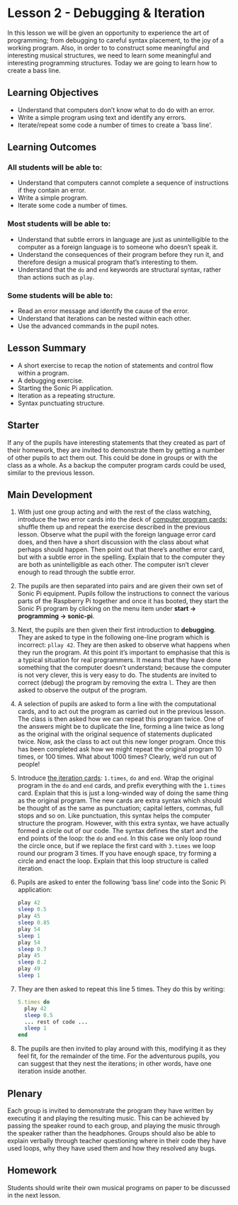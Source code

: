 # Lesson 2 - Debugging & Iteration

In this lesson we will be given an opportunity to experience the art of programming; from debugging to careful syntax placement, to the joy of a working program. Also, in order to to construct some meaningful and interesting musical structures, we need to learn some meaningful and interesting programming structures. Today we are going to learn how to create a bass line.

## Learning Objectives

- Understand that computers don’t know what to do do with an error.
- Write a simple program using text and identify any errors.
- Iterate/repeat some code a number of times to create a 'bass line'.

## Learning Outcomes

### All students will be able to:

- Understand that computers cannot complete a sequence of instructions if they contain an error.
- Write a simple program.
- Iterate some code a number of times.

### Most students will be able to:

- Understand that subtle errors in language are just as unintelligible to the computer as a foreign language is to someone who doesn’t speak it.
- Understand the consequences of their program before they run it, and therefore design a musical program that’s interesting to them.
- Understand that the `do` and `end` keywords are structural syntax, rather than actions such as `play`.

### Some students will be able to:

- Read an error message and identify the cause of the error.
- Understand that iterations can be nested within each other.
- Use the advanced commands in the pupil notes.

## Lesson Summary

- A short exercise to recap the notion of statements and control flow within a program.
- A debugging exercise.
- Starting the Sonic Pi application.
- Iteration as a repeating structure.
- Syntax punctuating structure.

## Starter

If any of the pupils have interesting statements that they created as part of their homework, they are invited to demonstrate them by getting a number of other pupils to act them out. This could be done in groups or with the class as a whole. As a backup the computer program cards could be used, similar to the previous lesson.

## Main Development

1. With just one group acting and with the rest of the class watching, introduce the two error cards into the deck of [computer program cards](files/Lesson-2-Debug-Cards.pdf); shuffle them up and repeat the exercise described in the previous lesson. Observe what the pupil with the foreign language error card does, and then have a short discussion with the class about what perhaps should happen. Then point out that there’s another error card, but with a subtle error in the spelling. Explain that to the computer they are both as unintelligible as each other. The computer isn’t clever enough to read through the subtle error.

1. The pupils are then separated into pairs and are given their own set of Sonic Pi equipment. Pupils follow the instructions to connect the various parts of the Raspberry Pi together and once it has booted, they start the Sonic Pi program by clicking on the menu item under **start -> programming -> sonic-pi**.

1. Next, the pupils are then given their first introduction to **debugging**. They are asked to type in the following one-line program which is incorrect: `pllay 42`. They are then asked to observe what happens when they run the program. At this point it’s important to emphasise that this is a typical situation for real programmers. It means that they have done something that the computer doesn’t understand; because the computer is not very clever, this is very easy to do. The students are invited to correct (debug) the program by removing the extra `l`. They are then asked to observe the output of the program.

1. A selection of pupils are asked to form a line with the computational cards, and to act out the program as carried out in the previous lesson. The class is then asked how we can repeat this program twice. One of the answers might be to duplicate the line, forming a line twice as long as the original with the original sequence of statements duplicated twice. Now, ask the class to act out this new longer program. Once this has been completed ask how we might repeat the original program 10 times, or 100 times. What about 1000 times? Clearly, we’d run out of people!

1. Introduce [the iteration cards](Lesson-2-Iteration-Cards.pdf): `1.times`, `do` and `end`. Wrap the original program in the `do` and `end` cards, and prefix everything with the `1.times` card. Explain that this is just a long-winded way of doing the same thing as the original program. The new cards are extra syntax which should be thought of as the same as punctuation; capital letters, commas, full stops and so on. Like punctuation, this syntax helps the computer structure the program. However, with this extra syntax, we have actually formed a circle out of our code. The syntax defines the start and the end points of the loop: the `do` and `end`. In this case we only loop round the circle once, but if we replace the first card with `3.times` we loop round our program 3 times. If you have enough space, try forming a circle and enact the loop. Explain that this loop structure is called iteration.

1. Pupils are asked to enter the following ‘bass line’ code into the Sonic Pi application:

    ```ruby
    play 42
    sleep 0.5
    play 45
    sleep 0.85
    play 54
    sleep 1
    play 54
    sleep 0.7
    play 45
    sleep 0.2
    play 49
    sleep 1
    ```

1. They are then asked to repeat this line 5 times. They do this by writing:

    ```ruby
    5.times do
      play 42
      sleep 0.5
      ... rest of code ...
      sleep 1
    end
    ```

1. The pupils are then invited to play around with this, modifying it as they feel fit, for the remainder of the time. For the adventurous pupils, you can suggest that they nest the iterations; in other words, have one iteration inside another.

## Plenary

Each group is invited to demonstrate the program they have written by executing it and playing the resulting music. This can be achieved by passing the speaker round to each group, and playing the music through the speaker rather than the headphones. Groups should also be able to explain verbally through teacher questioning where in their code they have used loops, why they have used them and how they resolved any bugs.

## Homework

Students should write their own musical programs on paper to be discussed in the next lesson.
